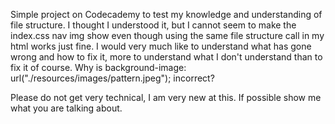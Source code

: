 Simple project on Codecademy to test my knowledge and understanding of file structure.
I thought I understood it, but I cannot seem to make the index.css nav img show even though using the same file structure call in my html works just fine.
I would very much like to understand what has gone wrong and how to fix it, more to understand what I don't understand than to fix it of course.
Why is background-image:  url("./resources/images/pattern.jpeg"); incorrect?

Please do not get very technical, I am very new at this. If possible show me what you are talking about.
